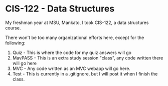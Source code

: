 # CIS-122 - Data Structures
My freshman year at MSU, Mankato, I took CIS-122, a data structures course. 

There won't be too many organizational efforts here, except for the following:

1. Quiz - This is where the code for my quiz answers will go
2. MavPASS - This is an extra study session "class", any code written there will go here
3. MVC - Any code written as an MVC webapp will go here.
4. Test - This is currently in a .gitignore, but I will post it when I finish the class.
